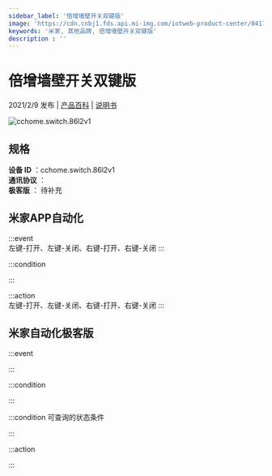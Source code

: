 ```yaml
---
sidebar_label: '倍增墙壁开关双键版'
image: 'https://cdn.cnbj1.fds.api.mi-img.com/iotweb-product-center/041723fe617935031eba770d050a37b5_b14e6b6538aeda4c52a18ddcb745566e_f6146c02e551349f8ec6e44d781dabe.png?GalaxyAccessKeyId=AKVGLQWBOVIRQ3XLEW&Expires=9223372036854775807&Signature=bsj7mehmdabvF5zHBLhq8/pbvFU='
keywords: '米家, 其他品牌, 倍增墙壁开关双键版'
description : ''
---
```

# 倍增墙壁开关双键版

2021/2/9 发布 | [产品百科](https://home.mi.com/webapp/content/baike/product/index.html?model=cchome.switch.86l2v1/) | [说明书](https://home.mi.com/views/introduction.html?model=cchome.switch.86l2v1&region=cn)

![cchome.switch.86l2v1](https://cdn.cnbj1.fds.api.mi-img.com/iotweb-product-center/041723fe617935031eba770d050a37b5_b14e6b6538aeda4c52a18ddcb745566e_f6146c02e551349f8ec6e44d781dabe.png?GalaxyAccessKeyId=AKVGLQWBOVIRQ3XLEW&Expires=9223372036854775807&Signature=bsj7mehmdabvF5zHBLhq8/pbvFU=)

## 规格  
> 
**设备 ID** ：cchome.switch.86l2v1  
**通讯协议** ：  
**极客版**  ： 待补充 


## 米家APP自动化  

:::event  
左键-打开、左键-关闭、右键-打开、右键-关闭
:::

:::condition  

:::

:::action   
左键-打开、左键-关闭、右键-打开、右键-关闭
:::

## 米家自动化极客版  

:::event  

:::

:::condition  

:::

:::condition 可查询的状态条件  

:::

:::action  

:::

        
